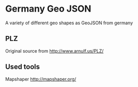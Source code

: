 # Germany Geo JSON
A variety of different geo shapes as GeoJSON from germany

## PLZ
Original source from http://www.arnulf.us/PLZ/

## Used tools
Mapshaper http://mapshaper.org/

